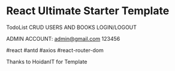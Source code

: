 # React Ultimate Starter Template

TodoList
CRUD USERS AND BOOKS
LOGIN/LOGOUT

ADMIN ACCOUNT: 
admin@gmail.com 
123456

#react #antd #axios #react-router-dom

Thanks to HoidanIT for Template
